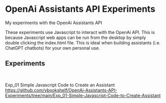 # OpenAi Assistants API Experiments
My experiments with the OpenAi Assistants API

These experiments use Javascript to interact with the OpenAi API. This is because Javascript web apps can be run from the desktop by simply double clicking the index.html file. This is ideal when building assistants (i.e. ChatGPT chatbots) for your own personal use.

## Experiments
<br>

Exp_01 Simple Javascript Code to Create an Assistant<br>
https://github.com/vbookshelf/OpenAi-Assistants-API-Experiments/tree/main/Exp_01-Simple-Javascript-Code-to-Create-Assistant

